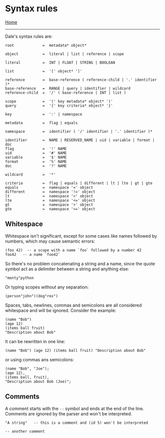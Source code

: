  # Syntax rules

[Home](../README.md)

---

Dale's syntax rules are:

```
root             =  metadata* object*

object           =  literal | list | reference | scope

literal          =  INT | FLOAT | STRING | BOOLEAN

list             =  '[' object* ']'

reference        =  base-reference ( reference-child | '.' identifier )*
base-reference   =  RANGE | query | identifier | wildcard
reference-child  =  '/' ( base-reference | INT | list )

scope            =  '(' key metadata* object* ')'
query            =  '{' key criteria* object* '}'

key              =  ':' | namespace

metadata         =  flag | equals

namespace        =  identifier ( '/' identifier | '.' identifier )*

identifier       =  NAME | RESERVED_NAME | uid | variable | format | doc
flag             =  '!' NAME
uid              =  '#' NAME
variable         =  '$' NAME
format           =  '%' NAME
doc              =  '?' NAME

wildcard         =  '*'

criteria         =  flag | equals | different | lt | lte | gt | gte
equals           =  namespace '=' object
different        =  namespace '!=' object
lt               =  namespace '<' object
lte              =  namespace '<=' object
gt               =  namespace '>' object
gte              =  namespace '>=' object

```

## Whitespace

Whitespace isn't significant, except for some cases like names followed by numbers, which may cause semantic errors:

```
(foo 42)  -- a scope with a name `foo` followed by a number 42
foo42   -- a name `foo42`
```

So there's no problem concatenating a string and a name, since the quote symbol act as a delimiter between a string and anything else:

```
"monty"python
```

Or typing scopes without any separation:

```
(person"john")(dog"rex")
```

Spaces, tabs, newlines, commas and semicolons are all considered whitespace and will be ignored. Consider the example:

```
(name "Bob")
(age 12)
(items ball fruit)
"Description about Bob"
```

It can be rewritten in one line:

```
(name "Bob") (age 12) (items ball fruit) "Description about Bob"
```

or using commas ans semicolons:

```
(name "Bob", "Joe");
(age 12),
(items ball, fruit),
"Description about Bob (Joe)";
```


## Comments

A comment starts with the `--` symbol and ends at the end of the line. Comments are ignored by the parser and won't be interpreted.

```
"A string"   -- this is a comment and (id 5) won't be interpreted

-- another comment
```
